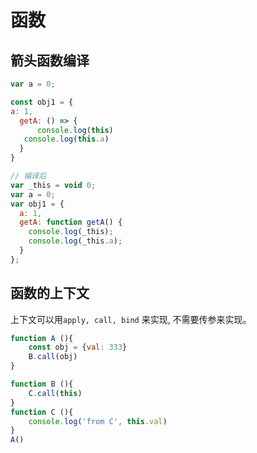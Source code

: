# 函数

## 箭头函数编译

```js
var a = 0;

const obj1 = {
a: 1,
  getA: () => {
      console.log(this)
   console.log(this.a)
  }
}

// 编译后
var _this = void 0;
var a = 0;
var obj1 = {
  a: 1,
  getA: function getA() {
    console.log(_this);
    console.log(_this.a);
  }
};
```

## 函数的上下文

上下文可以用`apply, call, bind` 来实现, 不需要传参来实现。

```js
function A (){
    const obj = {val: 333}
    B.call(obj)
}

function B (){
    C.call(this)
}
function C (){
    console.log('from C', this.val)
}
A()
```
